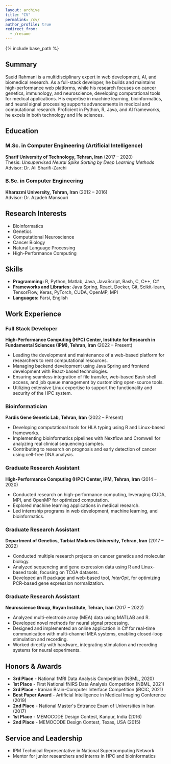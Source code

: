 ```yaml
---
layout: archive
title: "CV"
permalink: /cv/
author_profile: true
redirect_from:
  - /resume
---
```


{% include base_path %}

## Summary
Saeid Rahmani is a multidisciplinary expert in web development, AI, and biomedical research. As a full-stack developer, he builds and maintains high-performance web platforms, while his research focuses on cancer genetics, immunology, and neuroscience, developing computational tools for medical applications. His expertise in machine learning, bioinformatics, and neural signal processing supports advancements in medical and computational research. Proficient in Python, R, Java, and AI frameworks, he excels in both technology and life sciences.

## Education
### M.Sc. in Computer Engineering (Artificial Intelligence)  
**Sharif University of Technology, Tehran, Iran** (2017 – 2020)  
Thesis: *Unsupervised Neural Spike Sorting by Deep Learning Methods*  
Advisor: Dr. Ali Sharifi-Zarchi  

### B.Sc. in Computer Engineering  
**Kharazmi University, Tehran, Iran** (2012 – 2016)  
Advisor: Dr. Azadeh Mansouri  

## Research Interests
- Bioinformatics
- Genetics
- Computational Neuroscience
- Cancer Biology
- Natural Language Processing
- High-Performance Computing

## Skills
- **Programming:** R, Python, Matlab, Java, JavaScript, Bash, C, C++, C#
- **Frameworks and Libraries:** Java Spring, React, Docker, Git, Scikit-learn, TensorFlow, Keras, PyTorch, CUDA, OpenMP, MPI
- **Languages:** Farsi, English

## Work Experience
### Full Stack Developer  
**High-Performance Computing (HPC) Center, Institute for Research in Fundamental Sciences (IPM), Tehran, Iran** (2022 – Present)  
- Leading the development and maintenance of a web-based platform for researchers to rent computational resources.
- Managing backend development using Java Spring and frontend development with React-based technologies.
- Ensuring seamless integration of file transfer, web-based Bash shell access, and job queue management by customizing open-source tools.
- Utilizing extensive Linux expertise to support the functionality and security of the HPC system.

### Bioinformatician  
**Pardis Gene Genetic Lab, Tehran, Iran** (2022 – Present)  
- Developing computational tools for HLA typing using R and Linux-based frameworks.
- Implementing bioinformatics pipelines with Nextflow and Cromwell for analyzing real clinical sequencing samples.
- Contributing to research on prognosis and early detection of cancer using cell-free DNA analysis.

### Graduate Research Assistant  
**High-Performance Computing (HPC) Center, IPM, Tehran, Iran** (2014 – 2020)  
- Conducted research on high-performance computing, leveraging CUDA, MPI, and OpenMP for optimized computation.
- Explored machine learning applications in medical research.
- Led internship programs in web development, machine learning, and bioinformatics.

### Graduate Research Assistant  
**Department of Genetics, Tarbiat Modares University, Tehran, Iran** (2017 – 2022)  
- Conducted multiple research projects on cancer genetics and molecular biology.
- Analyzed sequencing and gene expression data using R and Linux-based tools, focusing on TCGA datasets.
- Developed an R package and web-based tool, *InterOpt*, for optimizing PCR-based gene expression normalization.

### Graduate Research Assistant  
**Neuroscience Group, Royan Institute, Tehran, Iran** (2017 – 2022)  
- Analyzed multi-electrode array (MEA) data using MATLAB and R.
- Developed novel methods for neural signal processing.
- Designed and implemented an online application in C# for real-time communication with multi-channel MEA systems, enabling closed-loop stimulation and recording.
- Worked directly with hardware, integrating stimulation and recording systems for neural experiments.

## Honors & Awards
- **3rd Place** - National fMRI Data Analysis Competition (NBML, 2020)
- **1st Place** - First National fNIRS Data Analysis Competition (NBML, 2021)
- **3rd Place** - Iranian Brain-Computer Interface Competition (iBCIC, 2021)
- **Best Paper Award** - Artificial Intelligence in Medical Imaging Conference (2019)
- **2nd Place** - National Master's Entrance Exam of Universities in Iran (2017)
- **1st Place** - MEMOCODE Design Contest, Kanpur, India (2016)
- **2nd Place** - MEMOCODE Design Contest, Texas, USA (2015)


## Service and Leadership
- IPM Technical Representative in National Supercomputing Network
- Mentor for junior researchers and interns in HPC and bioinformatics
